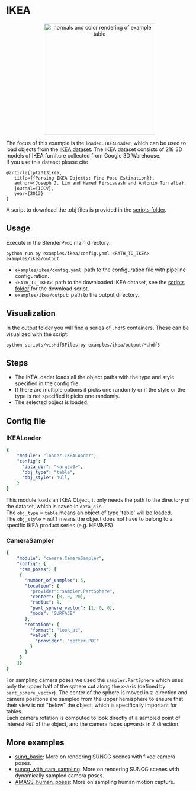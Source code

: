 # IKEA 
<p align="center">
<img src="rendered_example.png" alt="normals and color rendering of example table" width=300>
</p>

The focus of this example is the `loader.IKEALoader`, which can be used to load objects from the [IKEA dataset](http://ikea.csail.mit.edu/).
The IKEA dataset consists of 218 3D models of IKEA furniture collected from Google 3D Warehouse. <br>
If you use this dataset please cite

```
@article{lpt2013ikea,
   title={{Parsing IKEA Objects: Fine Pose Estimation}},
   author={Joseph J. Lim and Hamed Pirsiavash and Antonio Torralba},
   journal={ICCV},
   year={2013}
}
```

A script to download the .obj files is provided in the [scripts folder](../../scripts).

## Usage

Execute in the BlenderProc main directory:

```shell
python run.py examples/ikea/config.yaml <PATH_TO_IKEA> examples/ikea/output
``` 

* `examples/ikea/config.yaml`: path to the configuration file with pipeline configuration.
* `<PATH_TO_IKEA>`: path to the downloaded IKEA dataset, see the [scripts folder](../../scripts) for the download script. 
* `examples/ikea/output`: path to the output directory.

## Visualization

In the output folder you will find a series of `.hdf5` containers. These can be visualized with the script:

```shell
python scripts/visHdf5Files.py examples/ikea/output/*.hdf5
``` 

## Steps

* The IKEALoader loads all the object paths with the type and style specified in the config file.
* If there are multiple options it picks one randomly or if the style or the type is not specified it picks one randomly.
* The selected object is loaded.  
 

## Config file

### IKEALoader 

```yaml
{
    "module": "loader.IKEALoader",
    "config": {
      "data_dir": "<args:0>",
      "obj_type": "table",
      "obj_style": null,
    }
}
```
This module loads an IKEA Object, it only needs the path to the directory of the dataset, which is saved in `data_dir`. <br>
The `obj_type` = `table` means an object of type 'table' will be loaded. <br>
The `obj_style` = `null` means the object does not have to belong to a specific IKEA product series (e.g. HEMNES)

### CameraSampler

```yaml
{
    "module": "camera.CameraSampler",
    "config": {
     "cam_poses": [
     {
       "number_of_samples": 5,
       "location": {
         "provider":"sampler.PartSphere",
         "center": [0, 0, 20],
         "radius": 8,
         "part_sphere_vector": [1, 0, 0],
         "mode": "SURFACE"
       },
       "rotation": {
         "format": "look_at",
         "value": {
           "provider": "getter.POI"
         }
       }
     }
    ]}
}
```
For sampling camera poses we used the ``sampler.PartSphere`` which uses only the upper half of the sphere cut along the x-axis (defined by `part_sphere_vector`). 
The center of the sphere is moved in z-direction and camera positions are sampled from the upper hemisphere to ensure that their view is not "below" the object, which is specifically important for tables.   
Each camera rotation is computed to look directly at a sampled point of interest ``POI`` of the object, and the camera faces upwards in Z direction.

## More examples

* [sung_basic](../suncg_basic): More on rendering SUNCG scenes with fixed camera poses.
* [suncg_with_cam_sampling](../suncg_with_cam_sampling): More on rendering SUNCG scenes with dynamically sampled camera poses.
* [AMASS_human_poses](../amass_human_poses): More on sampling human motion capture.
